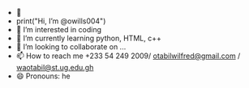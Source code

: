 - 👋
-  print("Hi, I’m @owills004")
- 👀 I’m interested in coding 
- 🌱 I’m currently learning python, HTML, c++
- 💞️ I’m looking to collaborate on ...
- 📫 How to reach me +233 54 249 2009/ otabilwilfred@gmail.com / waotabil@st.ug.edu.gh
- 😄 Pronouns: he
  

<!---
owills004/owills004 is a ✨ special ✨ repository because its `README.md` (this file) appears on your GitHub profile.
You can click the Preview link to take a look at your changes.
--->
